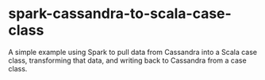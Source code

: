spark-cassandra-to-scala-case-class
===================================

A simple example using Spark to pull data from Cassandra into a Scala case class, transforming that data, and writing back to Cassandra from a case class.
